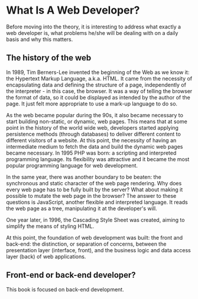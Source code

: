 # What Is A Web Developer?
  Before moving into the theory, it is interesting to address what exactly a web developer is, what problems he/she will be dealing with on a daily basis and why this matters.
## The history of the web
  In 1989, Tim Berners-Lee invented the beginning of the Web as we know it: the Hypertext Markup Language, a.k.a. HTML. It came from the necessity of encapsulating data and defining the structure of a page, independently of the interpreter - in this case, the browser. It was a way of telling the browser the format of data, so it could be displayed as intended by the author of the page. It just felt more appropriate to use a mark-up language to do so.
  
  As the web became popular during the 90s, it also became necessary to start building non-static, or dynamic, web pages. This means that at some point in the history of the world wide web, developers started applying persistence methods (through databases) to deliver different content to different visitors of a website. At this point, the necessity of having an intermediate medium to fetch the data and build the dynamic web pages became necessary. In 1995 PHP was born: a scripting and interpreted programming language. Its flexibility was attractive and it became the most popular programming language for web development.
  
  In the same year, there was another boundary to be beaten: the synchronous and static character of the web page rendering. Why does every web page has to be fully built by the server? What about making it possible to mutate the web page in the browser? The answer to these questions is JavaScript, another flexible and interpreted language. It reads the web page as a tree, manipulating it at the developer's will.
  
  One year later, in 1996, the Cascading Style Sheet was created, aiming to simplify the means of styling HTML.
  
  At this point, the foundation of web development was built: the front and back-end: the distinction, or separation of concerns, between the presentation layer (interface, front), and the business logic and data access layer (back) of web applications.
  
## Front-end or back-end developer?

  This book is focused on back-end development.
  
  